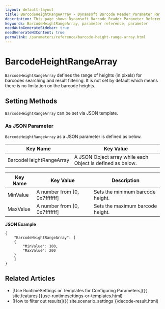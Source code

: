 ```yaml
---
layout: default-layout
title: BarcodeHeightRangeArray - Dynamsoft Barcode Reader Parameter Reference
description: This page shows Dynamsoft Barcode Reader Parameter Reference for BarcodeHeightRangeArray.
keywords: BarcodeHeightRangeArray, parameter reference, parameter
needAutoGenerateSidebar: true
needGenerateH3Content: true
permalink: /parameters/reference/barcode-height-range-array.html
---
```



# BarcodeHeightRangeArray 

`BarcodeHeightRangeArray` defines the range of heights (in pixels) for barcodes searching and result filtering. It is not set by default which means there is no limitation on the barcode heights.

## Setting Methods
`BarcodeHeightRangeArray` can be set via JSON template.

### As JSON Parameter
`BarcodeHeightRangeArray` as a JSON parameter is defined as below.   

| Key Name | Key Value |
| -------- | --------- |
| BarcodeHeightRangeArray | A JSON Object array while each Object is defined as below. |

| Key Name | Key Value | Description |
| -------- | --------- | ----------- |
| MinValue | A number from [0, 0x7fffffff] | Sets the minimum barcode height.  |
| MaxValue | A number from [0, 0x7fffffff] | Sets the maximum barcode height. |


**JSON Example**   
```
{
    "BarcodeHeightRangeArray": [
    {
        "MinValue": 100,
        "MaxValue": 200
    }
    ]
}
```


<!--
## Impacts on Performance
### Speed
Enabling `BarcodeHeightRangeArray` for filtering may speed up the process.

### Read Rate
Enabling `BarcodeHeightRangeArray` to filter out results may reduce the Read Rate. 

### Accuracy
Enabling `BarcodeHeightRangeArray` to filter out results may improve the Accuracy.

-->
## Related Articles
- [Use RuntimeSettings or Templates for Configuring Parameters]({{ site.features }}use-runtimesettings-or-templates.html)
- [How to filter out results]({{ site.scenario_settings }}decode-result.html)
